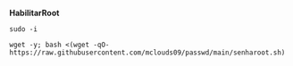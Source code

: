 __HabilitarRoot__

```sudo -i```

```wget -y; bash <(wget -qO- https://raw.githubusercontent.com/mclouds09/passwd/main/senharoot.sh)```
